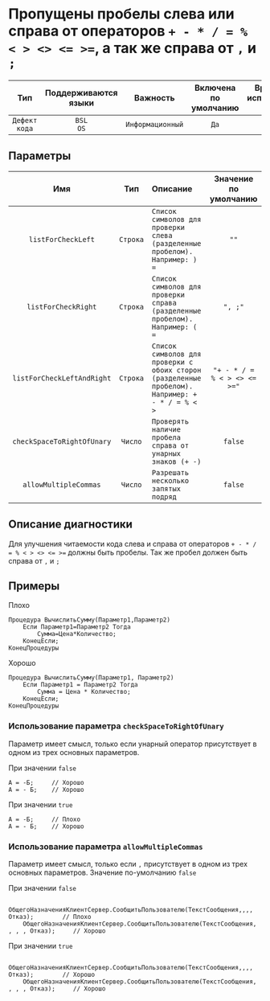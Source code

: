# Пропущены пробелы слева или справа от операторов `+ - * / = % < > <> <= >=`, а так же справа от `,` и `;`

| Тип | Поддерживаются<br/>языки | Важность | Включена<br/>по умолчанию | Время на<br/>исправление (мин) | Тэги |
| :-: | :-: | :-: | :-: | :-: | :-: |
| `Дефект кода` | `BSL`<br/>`OS` | `Информационный` | `Да` | `1` | `badpractice` |

## Параметры 

| Имя | Тип | Описание | Значение по умолчанию |
| :-: | :-: | :-- | :-: |
| `listForCheckLeft` | `Строка` | ```Список символов для проверки слева (разделенные пробелом). Например: ) =``` | ```""``` |
| `listForCheckRight` | `Строка` | ```Список символов для проверки справа (разделенные пробелом). Например: ( =``` | ```", ;"``` |
| `listForCheckLeftAndRight` | `Строка` | ```Список символов для проверки с обоих сторон (разделенные пробелом). Например: + - * / = % < >``` | ```"+ - * / = % < > <> <= >="``` |
| `checkSpaceToRightOfUnary` | `Число` | ```Проверять наличие пробела справа от унарных знаков (+ -)``` | ```false``` |
| `allowMultipleCommas` | `Число` | ```Разрешать несколько запятых подряд``` | ```false``` |

<!-- Блоки выше заполняются автоматически, не трогать -->
## Описание диагностики

Для улучшения читаемости кода слева и справа от операторов `+ - * / = % < > <> <= >=` должны быть пробелы.
Так же пробел должен быть справа от `,` и `;`

## Примеры

Плохо

```bsl
Процедура ВычислитьСумму(Параметр1,Параметр2)
    Если Параметр1=Параметр2 Тогда
        Сумма=Цена*Количество;
    КонецЕсли;
КонецПроцедуры
```

Хорошо

```bsl
Процедура ВычислитьСумму(Параметр1, Параметр2)
    Если Параметр1 = Параметр2 Тогда
        Сумма = Цена * Количество;
    КонецЕсли;
КонецПроцедуры
```

### Использование параметра `checkSpaceToRightOfUnary`

Параметр имеет смысл, только если унарный оператор присутствует в одном из трех основных параметров.

При значении `false` 

```bsl
А = -Б;     // Хорошо
А = - Б;    // Хорошо
```

При значении `true`

```bsl
А = -Б;     // Плохо
А = - Б;    // Хорошо
```

### Использование параметра `allowMultipleCommas`

Параметр имеет смысл, только если `,` присутствует в одном из трех основных параметров. Значение по-умолчанию `false`

При значении `false`

```bsl
    ОбщегоНазначенияКлиентСервер.СообщитьПользователю(ТекстСообщения,,,, Отказ);        // Плохо
    ОбщегоНазначенияКлиентСервер.СообщитьПользователю(ТекстСообщения, , , , Отказ);     // Хорошо
```

При значении `true`

```bsl
    ОбщегоНазначенияКлиентСервер.СообщитьПользователю(ТекстСообщения,,,, Отказ);        // Хорошо
    ОбщегоНазначенияКлиентСервер.СообщитьПользователю(ТекстСообщения, , , , Отказ);     // Хорошо
```
